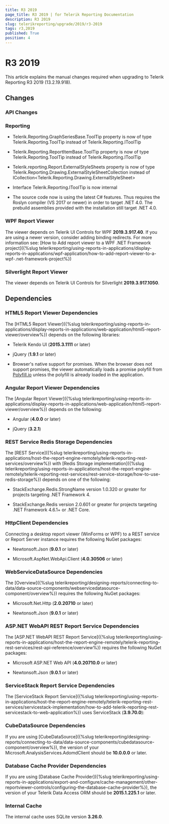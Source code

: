 ```yaml
---
title: R3 2019
page_title: R3 2019 | for Telerik Reporting Documentation
description: R3 2019
slug: telerikreporting/upgrade/2019/r3-2019
tags: r3,2019
published: True
position: 4
---
```


# R3 2019



This article explains the manual changes required when upgrading to Telerik Reporting R3 2019 (13.2.19.918).

## Changes

### API Changes

### Reporting

* Telerik.Reporting.GraphSeriesBase.ToolTip property is now of type Telerik.Reporting.ToolTip instead of Telerik.Reporting.IToolTip
                    

* Telerik.Reporting.ReportItemBase.ToolTip property is now of type Telerik.Reporting.ToolTip instead of Telerik.Reporting.IToolTip
                    

* Telerik.reporting.Report.ExternalStyleSheets property is now of type Telerik.Reporting.Drawing.ExternalStyleSheetCollection instead of ICollection<Telerik.Reporting.Drawing.ExternalStyleSheet>
                    

* Interface Telerik.Reporting.IToolTip is now internal
                    

* The source code now is using the latest C# features. Thus requires the Roslyn compiler (VS 2017 or newer) in order to target .NET 4.0. The prebuild assemblies provided with the installation still target .NET 4.0.
                    

### WPF Report Viewer

The viewer depends on Telerik UI Controls for WPF __2019.3.917.40__.
              If you are using a newer version, consider adding binding redirects. For more information see:
              [How to Add report viewer to a WPF .NET Framework project]({%slug telerikreporting/using-reports-in-applications/display-reports-in-applications/wpf-application/how-to-add-report-viewer-to-a-wpf-.net-framework-project%})

### Silverlight Report Viewer

The viewer depends on Telerik UI Controls for Silverlight __2019.3.917.1050__.
            

## Dependencies

### HTML5 Report Viewer Dependencies

The [HTML5 Report Viewer]({%slug telerikreporting/using-reports-in-applications/display-reports-in-applications/web-application/html5-report-viewer/overview%}) depends on the following libraries:
            

* Telerik Kendo UI (__2015.3.1111__ or later)
                

* jQuery (__1.9.1__ or later)
                

* Browser's native support for promises. When the browser does not support promises,
                  the viewer automatically loads a promise polyfill from [Polyfill.io](https://polyfill.io) unless the polyfill is already loaded in the application.
                

### Angular Report Viewer Dependencies

The [Angular Report Viewer]({%slug telerikreporting/using-reports-in-applications/display-reports-in-applications/web-application/html5-report-viewer/overview%}) depends on the following:
            

* Angular (__4.0.0__ or later)
                

* jQuery (__3.2.1__)
                

### REST Service Redis Storage Dependencies

The [REST Service]({%slug telerikreporting/using-reports-in-applications/host-the-report-engine-remotely/telerik-reporting-rest-services/overview%}) with [Redis Storage implementation]({%slug telerikreporting/using-reports-in-applications/host-the-report-engine-remotely/telerik-reporting-rest-services/rest-service-storage/how-to-use-redis-storage%}) depends on one of the following:
            

* StackExchange.Redis.StrongName version 1.0.320 or greater for projects targeting .NET Framework 4.
                

* StackExchange.Redis version 2.0.601 or greater for projects targeting .NET Framework 4.6.1+ or .NET Core.
                

### HttpClient Dependencies

Connecting a desktop report viewer (WinForms or WPF) to a REST service or Report Server instance requires the following NuGet packages:
            

* Newtonsoft.Json (__9.0.1__ or later)
                

* Microsoft.AspNet.WebApi.Client (__4.0.30506__ or later)
                

### WebServiceDataSource Dependencies

The [Overview]({%slug telerikreporting/designing-reports/connecting-to-data/data-source-components/webservicedatasource-component/overview%}) requires the following NuGet packages:
            

* Microsoft.Net.Http (__2.0.20710__ or later)
                

* Newtonsoft.Json (__9.0.1__ or later)
                

### ASP.NET WebAPI REST Report Service Dependencies

The [ASP.NET WebAPI REST Report Service]({%slug telerikreporting/using-reports-in-applications/host-the-report-engine-remotely/telerik-reporting-rest-services/rest-api-reference/overview%}) requires the following NuGet packages:
            

* Microsoft ASP.NET Web API (__4.0.20710.0__ or later)
                

* Newtonsoft.Json (__9.0.1__ or later)
                

### ServiceStack Report Service Dependencies

The [ServiceStack Report Service]({%slug telerikreporting/using-reports-in-applications/host-the-report-engine-remotely/telerik-reporting-rest-services/servicestack-implementation/how-to-add-telerik-reporting-rest-servicestack-to-web-application%}) uses
              ServiceStack (__3.9.70.0__):
            

### CubeDataSource Dependencies

If you are using [CubeDataSource]({%slug telerikreporting/designing-reports/connecting-to-data/data-source-components/cubedatasource-component/overview%}), the version of your
              Microsoft.AnalysisServices.AdomdClient should be __10.0.0.0__ or later.
            

### Database Cache Provider Dependencies

If you are using [Database Cache Provider]({%slug telerikreporting/using-reports-in-applications/export-and-configure/cache-management/other-reportviewer-controls/configuring-the-database-cache-provider%}), the version of your
              Telerik Data Access ORM should be __2015.1.225.1__ or later.
            

### Internal Cache

The internal cache uses SQLite version __3.26.0__.
            
